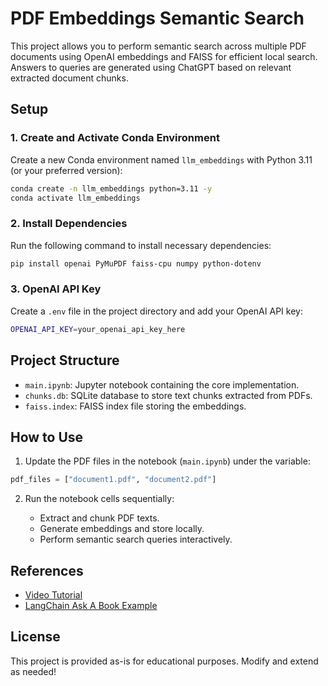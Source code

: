 # PDF Embeddings Semantic Search

This project allows you to perform semantic search across multiple PDF documents using OpenAI embeddings and FAISS for efficient local search. Answers to queries are generated using ChatGPT based on relevant extracted document chunks.

## Setup

### 1. Create and Activate Conda Environment

Create a new Conda environment named `llm_embeddings` with Python 3.11 (or your preferred version):

```bash
conda create -n llm_embeddings python=3.11 -y
conda activate llm_embeddings
```

### 2. Install Dependencies

Run the following command to install necessary dependencies:

```bash
pip install openai PyMuPDF faiss-cpu numpy python-dotenv
```

### 3. OpenAI API Key

Create a `.env` file in the project directory and add your OpenAI API key:

```bash
OPENAI_API_KEY=your_openai_api_key_here
```

## Project Structure

* `main.ipynb`: Jupyter notebook containing the core implementation.
* `chunks.db`: SQLite database to store text chunks extracted from PDFs.
* `faiss.index`: FAISS index file storing the embeddings.

## How to Use

1. Update the PDF files in the notebook (`main.ipynb`) under the variable:

```python
pdf_files = ["document1.pdf", "document2.pdf"]
```

2. Run the notebook cells sequentially:

   * Extract and chunk PDF texts.
   * Generate embeddings and store locally.
   * Perform semantic search queries interactively.

## References

* [Video Tutorial](https://www.youtube.com/watch?v=h0DHDp1FbmQ)
* [LangChain Ask A Book Example](https://github.com/gkamradt/langchain-tutorials/blob/main/data_generation/Ask%20A%20Book%20Questions.ipynb)

## License

This project is provided as-is for educational purposes. Modify and extend as needed!
